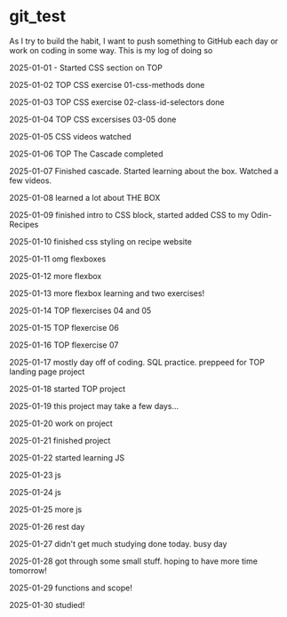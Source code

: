 # git_test

As I try to build the habit, I want to push something to GitHub each day or work on coding in some way. This is my log of doing so

2025-01-01 - Started CSS section on TOP

2025-01-02 TOP CSS exercise 01-css-methods done

2025-01-03 TOP CSS exercise 02-class-id-selectors done

2025-01-04 TOP CSS excersises 03-05 done

2025-01-05 CSS videos watched

2025-01-06 TOP The Cascade completed

2025-01-07 Finished cascade. Started learning about the box. Watched a few videos.

2025-01-08 learned a lot about THE BOX

2025-01-09 finished intro to CSS block, started added CSS to my Odin-Recipes

2025-01-10 finished css styling on recipe website

2025-01-11 omg flexboxes

2025-01-12 more flexbox

2025-01-13 more flexbox learning and two exercises!

2025-01-14 TOP flexercises 04 and 05

2025-01-15 TOP flexercise 06

2025-01-16 TOP flexercise 07

2025-01-17 mostly day off of coding. SQL practice. preppeed for TOP landing page project

2025-01-18 started TOP project

2025-01-19 this project may take a few days...

2025-01-20 work on project

2025-01-21 finished project

2025-01-22 started learning JS

2025-01-23 js

2025-01-24 js

2025-01-25 more js

2025-01-26 rest day

2025-01-27 didn't get much studying done today. busy day

2025-01-28 got through some small stuff. hoping to have more time tomorrow!

2025-01-29 functions and scope! 

2025-01-30 studied!